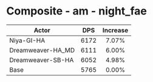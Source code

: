 # Composite - am - night_fae
| Actor | DPS | Increase |
|---|:---:|:---:|
|Niya-GI-HA|6172|7.07%|
|Dreamweaver-HA_MD|6111|6.00%|
|Dreamweaver-SB-HA|6052|4.98%|
|Base|5765|0.00%|
